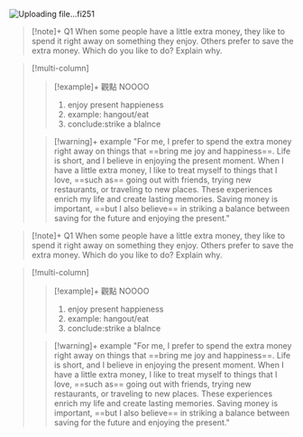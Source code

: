 ![Uploading file...fi251]()

>[!note]+ Q1
>When some people have a little extra money, they like to spend it right away on something they enjoy. Others prefer to save the extra money. Which do you like to do? Explain why.

> [!multi-column]
>
>> [!example]+ 觀點
>> NOOOO
>> 1. enjoy present happieness
>> 2. example: hangout/eat
>> 3. conclude:strike a blalnce
>
>> [!warning]+ example
>> "For me, I prefer to spend the extra money right away on things that ==bring me joy and happiness==. Life is short, and I believe in enjoying the present moment. When I have a little extra money, I like to treat myself to things that I love, ==such as== going out with friends, trying new restaurants, or traveling to new places. These experiences enrich my life and create lasting memories. Saving money is important, ==but I also believe== in striking a balance between saving for the future and enjoying the present."


>[!note]+ Q1
>When some people have a little extra money, they like to spend it right away on something they enjoy. Others prefer to save the extra money. Which do you like to do? Explain why.

> [!multi-column]
>
>> [!example]+ 觀點
>> NOOOO
>> 1. enjoy present happieness
>> 2. example: hangout/eat
>> 3. conclude:strike a blalnce
>
>> [!warning]+ example
>> "For me, I prefer to spend the extra money right away on things that ==bring me joy and happiness==. Life is short, and I believe in enjoying the present moment. When I have a little extra money, I like to treat myself to things that I love, ==such as== going out with friends, trying new restaurants, or traveling to new places. These experiences enrich my life and create lasting memories. Saving money is important, ==but I also believe== in striking a balance between saving for the future and enjoying the present."

